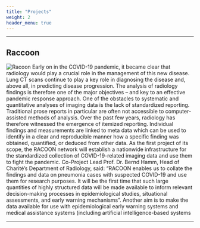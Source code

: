 ```yaml
---
title: "Projects"
weight: 2
header_menu: true
---
```



---

## Raccoon

![Racoon](images/racoon.png)
Early on in the COVID-19 pandemic, it became clear that radiology would play a crucial role in the management of this new disease. Lung CT scans continue to play a key role in diagnosing the disease and, above all, in predicting disease progression. The analysis of radiology findings is therefore one of the major objectives – and key to an effective pandemic response approach. One of the obstacles to systematic and quantitative analyses of imaging data is the lack of standardized reporting. Traditional prose reports in particular are often not accessible to computer-assisted methods of analysis. Over the past few years, radiology has therefore witnessed the emergence of itemized reporting. Individual findings and measurements are linked to meta data which can be used to identify in a clear and reproducible manner how a specific finding was obtained, quantified, or deduced from other data. As the first project of its scope, the RACOON network will establish a nationwide infrastructure for the standardized collection of COVID-19-related imaging data and use them to fight the pandemic. Co-Project Lead Prof. Dr. Bernd Hamm, Head of Charité’s Department of Radiology, said: “RACOON enables us to collate the findings and data on pneumonia cases with suspected COVID-19 and use them for research purposes. It will be the first time that such large quantities of highly structured data will be made available to inform relevant decision-making processes in epidemiological studies, situational assessments, and early warning mechanisms”. Another aim is to make the data available for use with epidemiological early warning systems and medical assistance systems (including artificial intelligence-based systems

---



